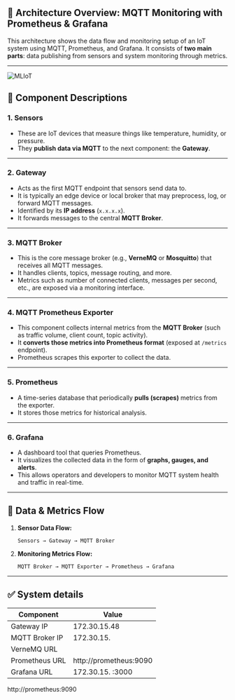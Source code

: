 ## 🧭 **Architecture Overview: MQTT Monitoring with Prometheus & Grafana**

This architecture shows the data flow and monitoring setup of an IoT system using MQTT, Prometheus, and Grafana. It consists of **two main parts**: data publishing from sensors and system monitoring through metrics.

---
![MLIoT](./assets/images/mqtt-visualization.png)

## 🧱 **Component Descriptions**

### 1. **Sensors**

* These are IoT devices that measure things like temperature, humidity, or pressure.
* They **publish data via MQTT** to the next component: the **Gateway**.

---

### 2. **Gateway**

* Acts as the first MQTT endpoint that sensors send data to.
* It is typically an edge device or local broker that may preprocess, log, or forward MQTT messages.
* Identified by its **IP address** (`x.x.x.x`).
* It forwards messages to the central **MQTT Broker**.

---

### 3. **MQTT Broker**

* This is the core message broker (e.g., **VerneMQ** or **Mosquitto**) that receives all MQTT messages.
* It handles clients, topics, message routing, and more.
* Metrics such as number of connected clients, messages per second, etc., are exposed via a monitoring interface.

---

### 4. **MQTT Prometheus Exporter**

* This component collects internal metrics from the **MQTT Broker** (such as traffic volume, client count, topic activity).
* It **converts those metrics into Prometheus format** (exposed at `/metrics` endpoint).
* Prometheus scrapes this exporter to collect the data.

---

### 5. **Prometheus**

* A time-series database that periodically **pulls (scrapes)** metrics from the exporter.
* It stores those metrics for historical analysis.

---

### 6. **Grafana**

* A dashboard tool that queries Prometheus.
* It visualizes the collected data in the form of **graphs, gauges, and alerts**.
* This allows operators and developers to monitor MQTT system health and traffic in real-time.

---

## 🔄 **Data & Metrics Flow**

1. **Sensor Data Flow:**

   ```
   Sensors → Gateway → MQTT Broker
   ```

2. **Monitoring Metrics Flow:**

   ```
   MQTT Broker → MQTT Exporter → Prometheus → Grafana
   ```

---

## ✅ **System details**

| Component      | Value                                                            |
| -------------- | ---------------------------------------------------------------- |
| Gateway IP     | 172.30.15.48                                                     |
| MQTT Broker IP | 172.30.15.                                                       |
| VerneMQ URL    |                                                                  |
| Prometheus URL | http://prometheus:9090                                           |
| Grafana URL    | 172.30.15.  :3000                                                |

http://prometheus:9090